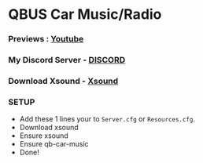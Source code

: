 # QBUS Car Music/Radio
### Previews : [Youtube](https://youtu.be/0efPWbqq8Go)

### My Discord Server - [DISCORD](https://discord.io/AFLAFW)

### Download Xsound - [Xsound](https://github.com/Xogy/xsound)

### SETUP 
- Add these 1 lines your to `Server.cfg` or `Resources.cfg`.
- Download xsound 
- Ensure xsound
- Ensure qb-car-music
- Done!
